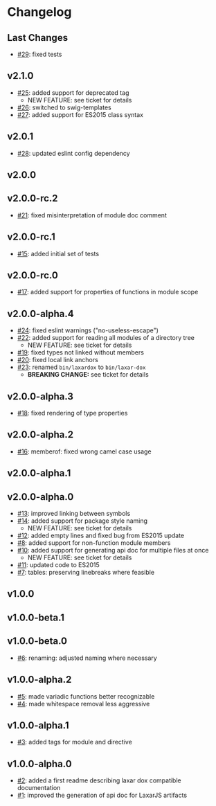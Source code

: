 # Changelog

## Last Changes

- [#29](https://github.com/LaxarJS/laxar-dox/issues/29): fixed tests


## v2.1.0

- [#25](https://github.com/LaxarJS/laxar-dox/issues/25): added support for deprecated tag
    + NEW FEATURE: see ticket for details
- [#26](https://github.com/LaxarJS/laxar-dox/issues/26): switched to swig-templates
- [#27](https://github.com/LaxarJS/laxar-dox/issues/27): added support for ES2015 class syntax


## v2.0.1

- [#28](https://github.com/LaxarJS/laxar-dox/issues/28): updated eslint config dependency


## v2.0.0
## v2.0.0-rc.2

- [#21](https://github.com/LaxarJS/laxar-dox/issues/21): fixed misinterpretation of module doc comment


## v2.0.0-rc.1

- [#15](https://github.com/LaxarJS/laxar-dox/issues/15): added initial set of tests


## v2.0.0-rc.0

- [#17](https://github.com/LaxarJS/laxar-dox/issues/17): added support for properties of functions in module scope


## v2.0.0-alpha.4

- [#24](https://github.com/LaxarJS/laxar-dox/issues/24): fixed eslint warnings ("no-useless-escape")
- [#22](https://github.com/LaxarJS/laxar-dox/issues/22): added support for reading all modules of a directory tree
    + NEW FEATURE: see ticket for details
- [#19](https://github.com/LaxarJS/laxar-dox/issues/19): fixed types not linked without members
- [#20](https://github.com/LaxarJS/laxar-dox/issues/20): fixed local link anchors
- [#23](https://github.com/LaxarJS/laxar-dox/issues/23): renamed `bin/laxardox` to `bin/laxar-dox`
    + **BREAKING CHANGE:** see ticket for details


## v2.0.0-alpha.3

- [#18](https://github.com/LaxarJS/laxar-dox/issues/18): fixed rendering of type properties


## v2.0.0-alpha.2

- [#16](https://github.com/LaxarJS/laxar-dox/issues/16): memberof: fixed wrong camel case usage


## v2.0.0-alpha.1
## v2.0.0-alpha.0

- [#13](https://github.com/LaxarJS/laxar-dox/issues/13): improved linking between symbols
- [#14](https://github.com/LaxarJS/laxar-dox/issues/14): added support for package style naming
    + NEW FEATURE: see ticket for details
- [#12](https://github.com/LaxarJS/laxar-dox/issues/12): added empty lines and fixed bug from ES2015 update
- [#8](https://github.com/LaxarJS/laxar-dox/issues/8): added support for non-function module members
- [#10](https://github.com/LaxarJS/laxar-dox/issues/10): added support for generating api doc for multiple files at once
    + NEW FEATURE: see ticket for details
- [#11](https://github.com/LaxarJS/laxar-dox/issues/11): updated code to ES2015
- [#7](https://github.com/LaxarJS/laxar-dox/issues/7): tables: preserving linebreaks where feasible


## v1.0.0
## v1.0.0-beta.1
## v1.0.0-beta.0

- [#6](https://github.com/LaxarJS/laxar-dox/issues/6): renaming: adjusted naming where necessary


## v1.0.0-alpha.2

- [#5](https://github.com/LaxarJS/laxar-dox/issues/5): made variadic functions better recognizable
- [#4](https://github.com/LaxarJS/laxar-dox/issues/4): made whitespace removal less aggressive


## v1.0.0-alpha.1

- [#3](https://github.com/LaxarJS/laxar-dox/issues/3): added tags for module and directive


## v1.0.0-alpha.0

- [#2](https://github.com/LaxarJS/laxar-dox/issues/2): added a first readme describing laxar dox compatible documentation
- [#1](https://github.com/LaxarJS/laxar-dox/issues/1): improved the generation of api doc for LaxarJS artifacts
